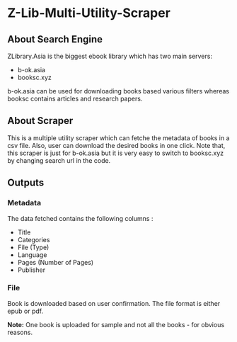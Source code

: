 # Z-Lib-Multi-Utility-Scraper

## About Search Engine

ZLibrary.Asia is the biggest ebook library which has two main servers:
- b-ok.asia
- booksc.xyz

b-ok.asia can be used for downloading books based various filters whereas booksc contains articles and research papers.

## About Scraper

This is a multiple utility scraper which can fetche the metadata of books in a csv file. Also, user can download the desired books in one click.
Note that, this scraper is just for b-ok.asia but it is very easy to switch to booksc.xyz by changing search url in the code.

## Outputs

### Metadata

The data fetched contains the following columns :
- Title
- Categories
- File (Type)
- Language
- Pages (Number of Pages)
- Publisher

### File

Book is downloaded based on user confirmation. The file format is either epub or pdf.

**Note:** One book is uploaded for sample and not all the books - for obvious reasons.
